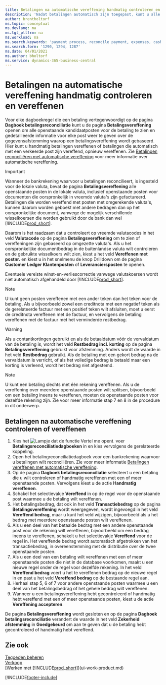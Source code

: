 ```yaml
---
title: Betalingen na automatische vereffening handmatig controleren en vereffenen
description: 'Nadat betalingen automatisch zijn toegepast, kunt u alle posten voor een betaling controleren en handmatig de posten die verkeerd zijn vereffend, opnieuw vereffenen.'
author: brentholtorf
ms.topic: conceptual
ms.devlang: na
ms.tgt_pltfrm: na
ms.workload: na
ms.search.keywords: 'payment process, reconcile payment, expenses, cash receipts'
ms.search.form: '1290, 1294, 1287'
ms.date: 04/01/2021
ms.author: bholtorf
ms.service: dynamics-365-business-central
---
```

# Betalingen na automatische vereffening handmatig controleren en vereffenen
Voor elke dagboekregel die een betaling vertegenwoordigt op de pagina **Dagboek betalingsreconciliatie** kunt u de pagina **Betalingsvereffening** openen om alle openstaande kandidaatposten voor de betaling te zien en gedetailleerde informatie voor elke post weer te geven over de gegevensafstemming waarop een betalingsvereffening wordt gebaseerd. Hier kunt u handmatig betalingen vereffenen of betalingen die automatisch met een verkeerde post zijn vereffend, opnieuw vereffenen. Zie [Betalingen reconciliëren met automatische vereffening](receivables-how-reconcile-payments-auto-application.md) voor meer informatie over automatische vereffening.

> [!IMPORTANT]  
>   Wanneer de bankrekening waarvoor u betalingen reconcilieert, is ingesteld voor de lokale valuta, bevat de pagina **Betalingsvereffening** alle openstaande posten in de lokale valuta, inclusief openstaande posten voor documenten die oorspronkelijk in vreemde valuta's zijn gefactureerd. Betalingen die worden vereffend met posten met omgerekende valuta's, kunnen daarom worden geboekt met andere bedragen dan op het oorspronkelijke document, vanwege de mogelijk verschillende wisselkoersen die worden gebruikt door de bank dan wel [!INCLUDE[prod_short](includes/prod_short.md)].

Daarom is het raadzaam dat u controleert op vreemde valutacodes in het veld **Valutacode** op de pagina **Betalingsvereffening** om te zien of vereffeningen zijn gebaseerd op omgezette valuta's. Als u het oorspronkelijke documentbedrag in de buitenlandse valuta wilt controleren en de gebruikte wisselkoers wilt zien, kiest u het veld **Vereffenen met postnr.** en kiest u in het snelmenu de knop Drilldown om de pagina **Customer Ledger Klantenposten** of **Leveranciersposten** te openen.

Eventuele vereiste winst-en-verliescorrectie vanwege valutakoersen wordt niet automatisch afgehandeld door [!INCLUDE[prod_short](includes/prod_short.md)].

> [!NOTE]  
>   U kunt geen posten vereffenen met een ander teken dan het teken voor de betaling. Als u bijvoorbeeld zowel een creditnota met een negatief teken als de gerelateerde factuur met een positief teken wilt afsluiten, moet u eerst de creditnota vereffenen met de factuur, en vervolgens de betaling vereffenen met de factuur met het verminderde restbedrag.

> [!WARNING]  
>   Als u contantkortingen gebruikt en als de betaaldatum vóór de vervaldatum van de betaling is, wordt het veld **Restbedrag incl. korting** op de pagina **Betalingsvereffening** gebruikt voor afstemming. Anders wordt de waarde in het veld **Restbedrag** gebruikt. Als de betaling met een gekort bedrag na de vervaldatum is verricht, of als het volledige bedrag is betaald maar een korting is verleend, wordt het bedrag niet afgestemd.

> [!NOTE]  
>   U kunt een betaling slechts met één rekening vereffenen. Als u de vereffening over meerdere openstaande posten wilt splitsen, bijvoorbeeld om een betaling ineens te vereffenen, moeten de openstaande posten voor dezelfde rekening zijn. Zie voor meer informatie stap 7 en 8 in de procedure in dit onderwerp.

## Betalingen na automatische vereffening controleren of vereffenen
1. Kies het ![Lampje dat de functie Vertel me opent.](media/ui-search/search_small.png "Vertel me wat u wilt doen") voer **Betalingsreconciliatiedagboeken** in en kies vervolgens de gerelateerde koppeling.
2. Open het betalingreconciliatiedagboek voor een bankrekening waarvoor u betalingen wilt reconciliëren. Zie voor meer informatie [Betalingen vereffenen met automatische vereffening](receivables-how-reconcile-payments-auto-application.md).
3. Op de pagina **Dagboek betalingsreconciliatie** selecteert u een betaling die u wilt controleren of handmatig vereffenen met een of meer openstaande posten. Vervolgens kiest u de actie **Handmatig vereffenen**.
4. Schakel het selectievakje **Vereffend** in op de regel voor de openstaande post waarmee u de betaling wilt vereffenen.
5. Het betalingsbedrag, dat ook in het veld **Transactiebedrag** op de pagina **Betalingsvereffening** wordt weergegeven, wordt ingevoegd in het veld **Vereffend bedrag**, maar u kunt het veld wijzigen, bijvoorbeeld als u het bedrag met meerdere openstaande posten wilt vereffenen.
6. Als u een deel van het betaalde bedrag met een andere openstaande post voor de rekening wilt vereffenen, bijvoorbeeld om een bedrag ineens te vereffenen, schakelt u het selectievakje **Vereffend** voor de regel in. Het vereffende bedrag wordt automatisch afgetrokken van het transactiebedrag, in overeenstemming met de distributie over de twee openstaande posten.
7. Als u een deel van een betaling wilt vereffenen met een of meer openstaande posten die niet in de database voorkomen, maakt u een nieuwe regel onder de regel voor dezelfde rekening. In het veld **Vereffend bedrag** voert u het te vereffenen bedrag op de nieuwe regel in en past u het veld **Vereffend bedrag** op de bestaande regel aan.
8. Herhaal stap 5, 6 of 7 voor andere openstaande posten waarmee u een deel van het betalingsbedrag of het gehele bedrag wilt vereffenen.
9. Wanneer u een betalingsvereffening hebt gecontroleerd of handmatig hebt vereffend met een of meer openstaande posten, kiest u de actie **Vereffening accepteren**.

De pagina **Betalingsvereffening** wordt gesloten en op de pagina **Dagboek betalingsreconciliatie** verandert de waarde in het veld **Zekerheid afstemming** in **Goedgekeurd** om aan te geven dat u de betaling hebt gecontroleerd of handmatig hebt vereffend.

## Zie ook
[Tegoeden beheren](receivables-manage-receivables.md)  
[Verkoop](sales-manage-sales.md)  
[Werken met [!INCLUDE[prod_short](includes/prod_short.md)]](ui-work-product.md)


[!INCLUDE[footer-include](includes/footer-banner.md)]